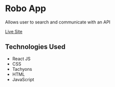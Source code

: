 # Robo App

Allows user to search and communicate with an API

[Live Site](https://benhsieh-dev.github.io/robofriends/)

## Technologies Used
- React JS
- CSS
- Tachyons
- HTML
- JavaScript 
